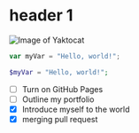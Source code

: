 # header 1

![Image of Yaktocat](https://octodex.github.com/images/yaktocat.png)

``` javascript
var myVar = "Hello, world!";
```
```php
$myVar = "Hello, world!";
```

- [ ] Turn on GitHub Pages
- [ ] Outline my portfolio
- [X] Introduce myself to the world
- [X] merging pull request
